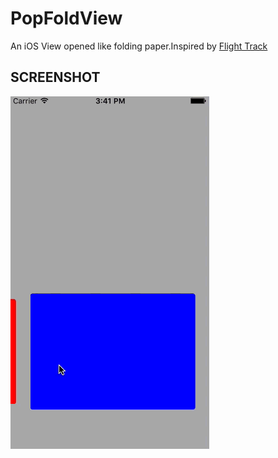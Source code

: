 # PopFoldView

An iOS View opened like folding paper.Inspired by [Flight Track](https://itunes.apple.com/cn/app/flighttrack-5/id716913565)


## SCREENSHOT

![](https://github.com/lilidan/PopFoldView/blob/master/screenshot.gif) 


